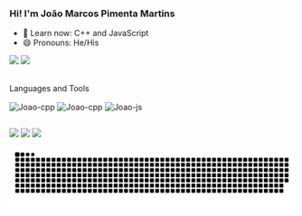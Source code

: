 ### Hi! I'm João Marcos Pimenta Martins

- 🌱 Learn now: C++ and JavaScript
- 😄 Pronouns: He/His
<div>
  <a href="https://github.com/joaomarcos-exe"></a>
  <img height="152em" src="https://github-readme-stats.vercel.app/api?username=joaomarcos-exe&show_icons=true&theme=tokyonight&include_all_commits=true&count_private=true"/>
  <img height="152em" src="https://github-readme-stats.vercel.app/api/top-langs/?username=joaomarcos-exe&layout=compact&langs_count=7&theme=tokyonight"/>
</div><br>

Languages and Tools  
<div style="display: inline_block">
  <img align="center" alt="Joao-cpp" height="30" width="40" src="https://cdn.jsdelivr.net/gh/devicons/devicon/icons/html5/html5-original.svg">
  <img align="center" alt="Joao-cpp" height="30" width="40" src="https://cdn.jsdelivr.net/gh/devicons/devicon/icons/css3/css3-original.svg">
  <img align="center" alt="Joao-js" height="30" width="40" src="https://cdn.jsdelivr.net/gh/devicons/devicon/icons/javascript/javascript-original.svg">
</div>
  
 ##
 
<div> 
  <a href="https://www.instagram.com/j0ao__marc0s/" target="_blank"><img src="https://img.shields.io/badge/-Instagram-%23E4405F?style=for-the-badge&logo=instagram&logoColor=white" target="_blank"></a>
  <a href = "mailto:joaomarcosexe@gmail.com"><img src="https://img.shields.io/badge/-Gmail-%23333?style=for-the-badge&logo=gmail&logoColor=white" target="_blank"></a>
  <a href="https://www.linkedin.com/in/jo%C3%A3o-marcos-pimenta-martins-356463215/" target="_blank"><img src="https://img.shields.io/badge/-LinkedIn-%230077B5?style=for-the-badge&logo=linkedin&logoColor=white" target="_blank"></a> 
 
  ![Snake animation](https://github.com/joaomarcos-exe/joaomarcos-exe/blob/output/github-contribution-grid-snake.svg)
 
 </div>
